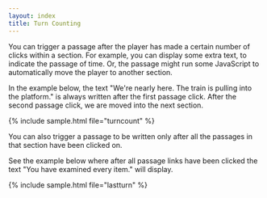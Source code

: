 ```yaml
---
layout: index
title: Turn Counting
---
```


You can trigger a passage after the player has made a certain number of clicks within a section. For example, you can display some extra text, to indicate the passage of time. Or, the passage might run some JavaScript to automatically move the player to another section.

In the example below, the text "We're nearly here. The train is pulling into the platform." is always written after the first passage click. After the second passage click, we are moved into the next section.

{% include sample.html file="turncount" %}

You can also trigger a passage to be written only after all the passages in that section have been clicked on.

See the example below where after all passage links have been clicked the text "You have examined every item." will display.

{% include sample.html file="lastturn" %}
